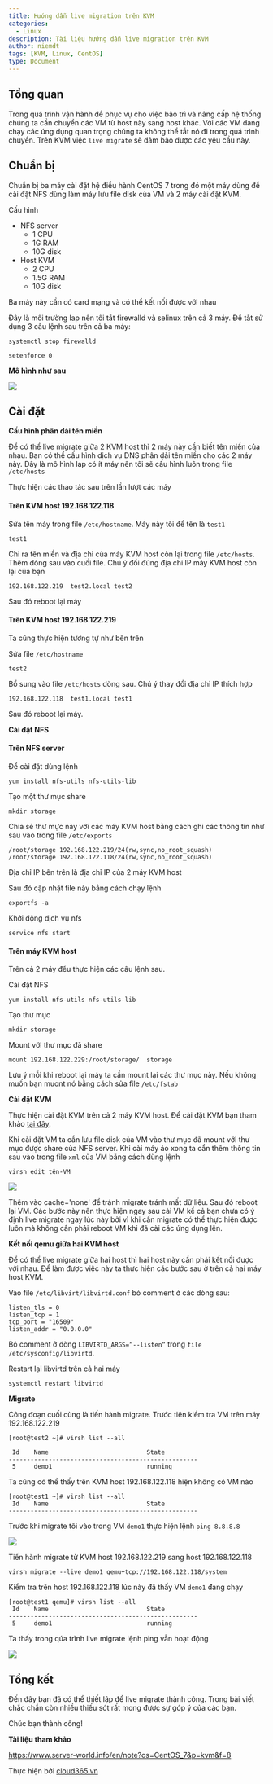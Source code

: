 ```yaml
---
title: Hướng dẫn live migration trên KVM
categories:
  - Linux
description: Tài liệu hướng dẫn live migration trên KVM
author: niemdt
tags: [KVM, Linux, CentOS]
type: Document
---
```


## Tổng quan

Trong quá trình vận hành để phục vụ cho việc bảo trì và nâng cấp hệ thống chúng ta cần chuyển các VM từ host này sang host khác. Với các VM đang chạy các ứng dụng quan trọng chúng ta không thể tắt nó đi trong quá trình chuyển. Trên KVM việc `live migrate` sẽ đảm bảo được các yêu cầu này.

## Chuẩn bị

Chuẩn bị ba máy cài đặt hệ điều hành CentOS 7 trong đó một máy dùng để cài đặt NFS dùng làm máy lưu file disk của VM và 2 máy cài đặt KVM.

Cấu hình

* NFS server 
    * 1 CPU
    * 1G RAM
    * 10G disk
* Host KVM
    * 2 CPU
    * 1.5G RAM
    * 10G disk

Ba máy này cần có card mạng và có thể kết nối được với nhau

Đây là môi trường lap nên tôi tắt firewalld và selinux trên cả 3 máy. Để tắt sử dụng 3 câu lệnh sau trên cả ba máy:

```
systemctl stop firewalld 

setenforce 0
```

**Mô hình như sau**

![](/images/img-live-migrate/3.png)

## Cài đặt

**Cấu hình phân dải tên miền**

Để có thể live migrate giữa 2 KVM host thì 2 máy này cần biết tên miền của nhau. Bạn có thể cấu hình dịch vụ DNS phân dải tên miền cho các 2 máy này. Đây là mô hình lap có ít máy nên tôi sẽ cấu hình luôn trong file `/etc/hosts`

Thực hiện các thao tác sau trên lần lượt các máy

#### Trên KVM host 192.168.122.118

Sửa tên máy trong file `/etc/hostname`. Máy này tôi để tên là `test1`

```
test1
```

Chỉ ra tên miền và địa chỉ của máy KVM host còn lại trong file `/etc/hosts`. Thêm dòng sau vào cuối file. Chú ý đổi đúng địa chỉ IP máy KVM host còn lại của bạn

```
192.168.122.219  test2.local test2
```

Sau đó reboot lại máy

#### Trên KVM host 192.168.122.219

Ta cũng thực hiện tương tự như bên trên

Sửa file `/etc/hostname`

```
test2
```

Bổ sung vào file `/etc/hosts` dòng sau. Chú ý thay đổi địa chỉ IP thích hợp

```
192.168.122.118  test1.local test1
```

Sau đó reboot lại máy.

**Cài đặt NFS**

#### Trên NFS server

Để cài đặt dùng lệnh 

```
yum install nfs-utils nfs-utils-lib
```

Tạo một thư mục share

```
mkdir storage
```

Chia sẻ thư mực này với các máy KVM host bằng cách ghi các thông tin như sau vào trong file `/etc/exports`

```
/root/storage 192.168.122.219/24(rw,sync,no_root_squash)
/root/storage 192.168.122.118/24(rw,sync,no_root_squash)
```

Địa chỉ IP bên trên là địa chỉ IP của 2 máy KVM host

Sau đó cập nhật file này bằng cách chạy lệnh

```
exportfs -a
```

Khởi động dịch vụ nfs

```
service nfs start
```

#### Trên máy KVM host

Trên cả 2 máy đều thực hiện các câu lệnh sau.

Cài đặt NFS

```
yum install nfs-utils nfs-utils-lib
```

Tạo thư mục

```
mkdir storage
```

Mount với thư mục đã share

```
mount 192.168.122.229:/root/storage/  storage
```

Lưu ý mỗi khi reboot lại máy ta cần mount lại các thư mục này. Nếu không muốn bạn muont nó bằng cách sửa file `/etc/fstab`

**Cài đặt KVM**

Thực hiện cài đặt KVM trên cả 2 máy KVM host. Để cài đặt KVM bạn tham khảo <a href="https://blog.cloud365.vn/linux/huong-dan-cai-dat-kvm-tren-centos7/#cai-%C4%91at" target=_blank>tại đây</a>.

Khi cài đặt VM ta cần lưu file disk của VM vào thư mục đã mount với thư mục được share của NFS server. Khi cài máy ảo xong ta cần thêm thông tin sau vào trong file `xml` của VM bằng cách dùng lệnh 

```
virsh edit tên-VM
```

![](/images/img-live-migrate/1.0.png)

Thêm vào cache='none' để tránh migrate tránh mất dữ liệu. Sau đó reboot lại VM. Các bước này nên thực hiện ngay sau cài VM kể cả bạn chưa có ý định live migrate ngay lúc này bởi vì khi cần migrate có thể thực hiện được luôn mà không cần phải reboot VM khi đã cài các ứng dụng lên.

**Kết nối qemu giữa hai KVM host**

Để có thể live migrate giữa hai host thì hai host này cần phải kết nối được với nhau. Để làm được việc này ta thực hiện các bước sau ở trên cả hai máy host KVM.

Vào file `/etc/libvirt/libvirtd.conf` bỏ comment ở các dòng sau:

```
listen_tls = 0
listen_tcp = 1
tcp_port = "16509"
listen_addr = "0.0.0.0"
```

Bỏ comment ở dòng `LIBVIRTD_ARGS=”--listen”` trong `file /etc/sysconfig/libvirtd`.

Restart lại libvirtd trên cả hai máy

```
systemctl restart libvirtd
```

**Migrate**

Công đoạn cuối cùng là tiến hành migrate. Trước tiên kiểm tra VM trên máy 192.168.122.219

```
[root@test2 ~]# virsh list --all

 Id    Name                           State
----------------------------------------------------
 5     demo1                          running
```

Ta cũng có thể thấy trên KVM host 192.168.122.118 hiện không có VM nào

```
[root@test1 ~]# virsh list --all
 Id    Name                           State
----------------------------------------------------
```

Trước khi migrate tôi vào trong VM `demo1` thực hiện lệnh `ping 8.8.8.8`

![](/images/img-live-migrate/2.png)

Tiến hành migrate từ KVM host 192.168.122.219 sang host 192.168.122.118

```
virsh migrate --live demo1 qemu+tcp://192.168.122.118/system
```

Kiểm tra trên host 192.168.122.118 lúc này đã thấy VM `demo1` đang chạy

```
[root@test1 qemu]# virsh list --all
 Id    Name                           State
----------------------------------------------------
 5     demo1                          running
```

Ta thấy trong qúa trình live migrate lệnh ping vẫn hoạt động

![](/images/img-live-migrate/1.1.png)

## Tổng kết

Đến đây bạn đã có thể thiết lập để live migrate thành công. Trong bài viết chắc chắn còn nhiều thiếu sót rất mong được sự góp ý của các bạn.

Chúc bạn thành công!

**Tài liệu tham khảo**

https://www.server-world.info/en/note?os=CentOS_7&p=kvm&f=8

Thực hiện bởi <a href="https://cloud365.vn/" target="_blank">cloud365.vn</a>